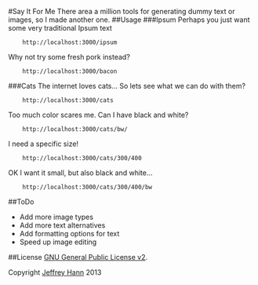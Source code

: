 #Say It For Me
		There area a million tools for generating dummy text or images, so I made another one.
##Usage
###Ipsum
Perhaps you just want some very traditional Ipsum text

		http://localhost:3000/ipsum

Why not try some fresh pork instead?

		http://localhost:3000/bacon

###Cats
The internet loves cats... So lets see what we can do with them?

		http://localhost:3000/cats

Too much color scares me. Can I have black and white?

		http://localhost:3000/cats/bw/

I need a specific size!

		http://localhost:3000/cats/300/400

OK I want it small, but also black and white...

		http://localhost:3000/cats/300/400/bw

##ToDo
* Add more image types
* Add more text alternatives
* Add formatting options for text
* Speed up image editing

##License
[GNU General Public License v2](http://www.gnu.org/licenses/gpl-2.0.html).

Copyright [Jeffrey Hann](http://jeffreyhann.ca/) 2013
